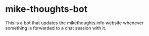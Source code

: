 # mike-thoughts-bot
This is a bot that updates the mikethoughts.info website whenever something is forwarded to a chat session with it.
